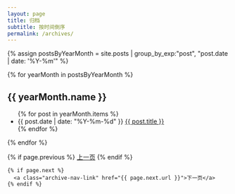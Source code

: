 ```yaml
---
layout: page
title: 归档
subtitle: 按时间倒序
permalink: /archives/
---
```


<div class="archive-container">
  {% assign postsByYearMonth = site.posts | group_by_exp:"post", "post.date | date: '%Y-%m'" %}
  
  {% for yearMonth in postsByYearMonth %}
    <div class="archive-section">
      <h2 class="archive-heading">{{ yearMonth.name }}</h2>
      <ul class="archive-list">
        {% for post in yearMonth.items %}
          <li class="archive-item">
            <span class="archive-date">{{ post.date | date: "%Y-%m-%d" }}</span>
            <a class="archive-link" href="{{ post.url }}">{{ post.title }}</a>
          </li>
        {% endfor %}
      </ul>
    </div>
  {% endfor %}
  
  <div class="archive-navigation">
    {% if page.previous %}
      <a class="archive-nav-link" href="{{ page.previous.url }}">上一页</a>
    {% endif %}
    
    {% if page.next %}
      <a class="archive-nav-link" href="{{ page.next.url }}">下一页</a>
    {% endif %}
  </div>
</div>